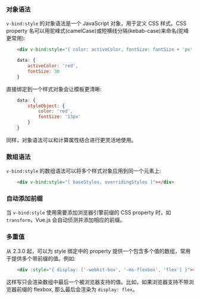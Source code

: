 
### 对象语法

`v-bind:style` 的对象语法是一个 JavaScript 对象，用于定义 CSS 样式。CSS property 名可以用驼峰式(camelCase)或短横线分隔(kebab-case)来命名(驼峰更常用):
```html
    <div v-bind:style="{ color: activeColor, fontSize: fontSize + 'px' }"></div>
```

```js
    data: {
        activeColor: 'red',
        fontSize: 30
    }
```

直接绑定到一个样式对象会让模板更清晰:
```js
    data: {
        styleObject: {
            color: 'red',
            fontSize: '13px'
        }
    }
```
同样，对象语法可以和计算属性结合进行更灵活地使用。

### 数组语法

`v-bind:style` 的数组语法可以将多个样式对象应用到同一个元素上:
```html
    <div v-bind:style="[ baseStyles, overridingStyles ]"></div>
```

### 自动添加前缀

当 `v-bind:style` 使用需要添加浏览器引擎前缀的 CSS property 时，如 `transform`，Vue.js 会自动侦测并添加相应的前缀。

### 多重值

从 2.3.0 起，可以为 style 绑定中的 property 提供一个包含多个值的数组，常用于提供多个带前缀的值。例如:
```html
    <div :style="{ display: ['-webkit-box', '-ms-flexbox', 'flex'] }"></div>
```
这样写只会渲染数组中最后一个被浏览器支持的值。比如，如果浏览器支持不带浏览器前缀的 flexbox, 那么最后会渲染为 `display: flex`。

